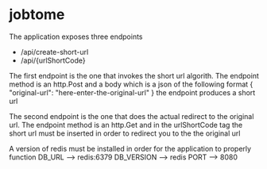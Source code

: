 # jobtome
The application exposes three endpoints 
- /api/create-short-url
- /api/{urlShortCode}

The first endpoint is the one that invokes the short url algorith. The endpoint method is an http.Post and a body which is a json of the following format
{
    "original-url": "here-enter-the-original-url"
}
the endpoint produces a short url 
  
The second endpoint is the one that does the actual redirect to the original url. The endpoint method is an http.Get and in the urlShortCode tag the short url must be inserted in order to redirect you to the the original url
 
A version of redis must be installed in order for the application to properly function
DB_URL --> redis:6379
DB_VERSION --> redis
PORT --> 8080
